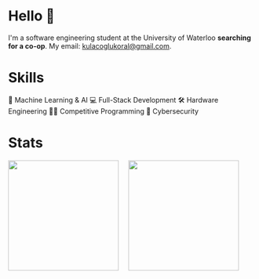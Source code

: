# Hello 👋
I'm a software engineering student at the University of Waterloo **searching for a co-op**. My email: kulacoglukoral@gmail.com.

# Skills
🤖 Machine Learning & AI 💻 Full-Stack Development 🛠️ Hardware Engineering 👨‍💻 Competitive Programming 🔐 Cybersecurity

# Stats
<div class='container'>
<img style="height: 225px; width: auto" class="img" src="https://github-readme-stats.vercel.app/api?username=KoralK5&show_icons=true&theme=solarized-dark" />
&nbsp;
&nbsp;
<img style="height: 225px; width: auto" class="img" src="https://github-readme-stats.vercel.app/api/top-langs/?username=KoralK5&show_icons=true&theme=solarized-dark" /></div>
</div>
